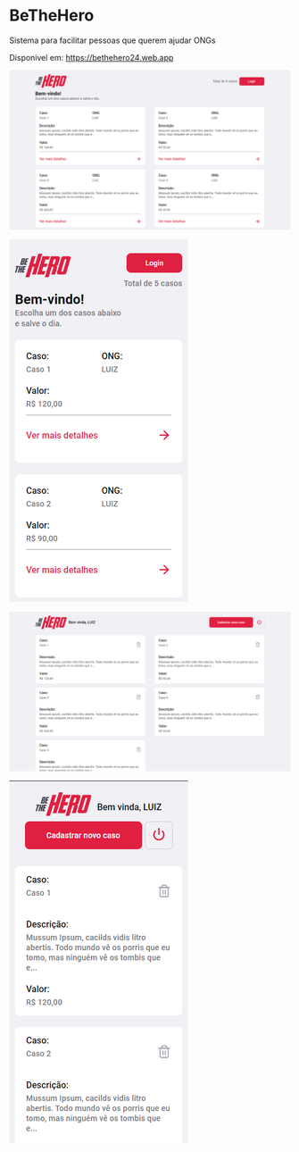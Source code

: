 # BeTheHero
 Sistema para facilitar pessoas que querem ajudar ONGs

Disponivel em: https://bethehero24.web.app


![](./img1.png)

![](./img2.png)

![](./img3.png)

![](./img4.png)
